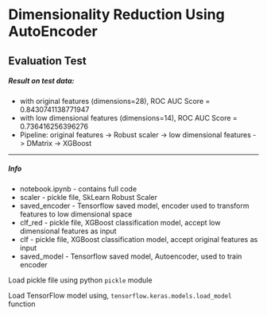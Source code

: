 # Dimensionality Reduction Using AutoEncoder
Evaluation Test
-----
##### Result on test data:
- with original features (dimensions=28), ROC AUC Score = 0.8430741138771947
- with low dimensional features (dimensions=14), ROC AUC Score = 0.736416256396276
- Pipeline:
original features -> Robust scaler -> low dimensional features -> DMatrix -> XGBoost
-----
##### Info
- notebook.ipynb - contains full code
- scaler - pickle file, SkLearn Robust Scaler
- saved_encoder - Tensorflow saved model, encoder used to transform features to low dimensional space 
- clf_red - pickle file, XGBoost classification model, accept low dimensional features as input
- clf - pickle file, XGBoost classification model, accept original features as input
- saved_model - Tensorflow saved model, Autoencoder, used to train encoder 

Load pickle file using python `pickle` module

Load TensorFlow model using, `tensorflow.keras.models.load_model` function
